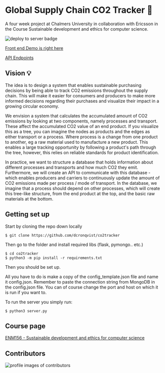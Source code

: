# Global Supply Chain CO2 Tracker 🌱
A four week project at Chalmers University in collaboration with Ericsson in the Course Sustainable development and ethics for computer science.

![deploy to server badge](https://github.com/dcronqvist/co2tracker/workflows/Deploy%20to%20server/badge.svg)

[Front end Demo is right here](https://co2demo.dcronqvist.se/)

[API Endpoints](https://co2.dcronqvist.se/)

## Vision 💡
The idea is to design a system that enables sustainable purchasing decisions by being able to track CO2 emissions throughout the supply chain. This will make it easier for consumers and producers to make more informed decisions regarding their purchases and visualize their impact in a growing circular economy.

We envision a system that calculates the accumulated amount of CO2 emissions by looking at two components, namely processes and transport. These affect the accumulated CO2 value of an end product. If you visualize this as a tree, you can imagine the nodes as products and the edges as either transport or a process. Where process is a change from one product to another, eg a raw material used to manufacture a new product. This enables a large tracking opportunity by following a product's path through the tree, however, this relies on reliable standards for product identification.

In practice, we want to structure a database that holds information about different processes and transports and how much CO2 they emit. Furthermore, we will create an API to communicate with this database - which enables producers and carriers to continuously update the amount of CO2 emissions made per process / mode of transport. In the database, we imagine that a process should depend on other processes, which will create this tree-like structure, from the end product at the top, and the basic raw materials at the bottom.

## Getting set up

Start by cloning the repo down locally
```shell
$ git clone https://github.com/dcronqvist/co2tracker
```
Then go to the folder and install required libs (flask, pymongo.. etc.)
```shell
$ cd co2tracker
$ python3 -m pip install -r requirements.txt
```
Then you should be set up.

All you have to do is make a copy of the config_template.json file and name it config.json. Remember to paste the connection string from MongoDB in the config.json file. You can of course change the port and host on which it is run if you want to.

To run the server you simply run:
```shell
$ python3 server.py
```
## Course page
[ENM156 - Sustainable development and ethics for computer science](https://student.portal.chalmers.se/en/chalmersstudies/courseinformation/pages/searchcourse.aspx?course_id=28619&parsergrp=3)

## Contributors
![profile images of contributors](https://contributors-img.web.app/image?repo=dcronqvist/co2tracker)
